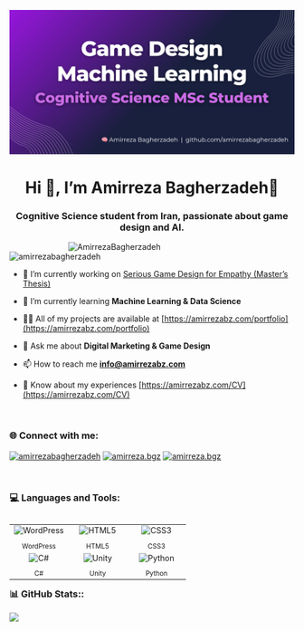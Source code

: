 ![logo](https://github.com/amirrezabagherzadeh/amirrezabagherzadeh/blob/main/Amirreza%20Github%20Cover%20(1600%20x%20810%20px).png)

<h1 align="center"
    style="text-decoration:none; border-bottom:none;">
  Hi 👋, I’m Amirreza Bagherzadeh🧠
</h1>
<h3 align="center">Cognitive Science student from Iran, passionate about game design and AI. </h3>

<img align="right" alt="AmirrezaBagherzadeh" width = "400" src ="https://mir-s3-cdn-cf.behance.net/project_modules/hd/06f21a161921919.63cd7887d0a70.gif">

<p align="left"> <img src="https://komarev.com/ghpvc/?username=amirrezabagherzadeh&label=Profile%20views&color=0e75b6&style=flat" alt="amirrezabagherzadeh" /> </p>

- 🔭 I’m currently working on [Serious Game Design for Empathy (Master’s Thesis)](/Empathy-Game)

- 🌱 I’m currently learning **Machine Learning & Data Science**

- 👨‍💻 All of my projects are available at [https://amirrezabz.com/portfolio](https://amirrezabz.com/portfolio)

- 💬 Ask me about **Digital Marketing & Game Design**

- 📫 How to reach me **info@amirrezabz.com**

- 📄 Know about my experiences [https://amirrezabz.com/CV](https://amirrezabz.com/CV)

<br>
<h3 align="left">🌐 Connect with me:</h3>
<p align="left">
<a href="https://linkedin.com/in/amirrezabagherzadeh" target="blank"><img align="center" src="https://raw.githubusercontent.com/rahuldkjain/github-profile-readme-generator/master/src/images/icons/Social/linked-in-alt.svg" alt="amirrezabagherzadeh" height="30" width="40" /></a>
<a href="https://instagram.com/amirreza.bgz" target="blank"><img align="center" src="https://raw.githubusercontent.com/rahuldkjain/github-profile-readme-generator/master/src/images/icons/Social/instagram.svg" alt="amirreza.bgz" height="30" width="40" /></a>
<a href="https://t.me/amirreza2090" target="blank"><img align="center" src="https://upload.wikimedia.org/wikipedia/commons/8/83/Telegram_2019_Logo.svg" alt="amirreza.bgz" height="30" width="40" /></a>
</p>

<br>

<h3 align="left">💻 Languages and Tools:</h3>

<!-- Tech Stack – Left-aligned, reduced top margin -->
<table align="left">
  <!-- ردیفِ آیکن‌ها -->
  <tr>
    <td align="center" width="90">
      <img src="https://skillicons.dev/icons?i=wordpress" alt="WordPress" width="48" height="48"><br>
    </td>
    <td align="center" width="90">
      <img src="https://skillicons.dev/icons?i=html" alt="HTML5" width="48" height="48"><br>
    </td>
    <td align="center" width="90">
      <img src="https://skillicons.dev/icons?i=css" alt="CSS3" width="48" height="48"><br>
    </td>
  </tr>
  <!-- ردیفِ نام‌ها -->
  <tr>
    <td align="center"><sub>WordPress</sub></td>
    <td align="center"><sub>HTML5</sub></td>
    <td align="center"><sub>CSS3</sub></td>
  </tr>

  <!-- ردیفِ آیکن‌های بعدی -->
  <tr>
    <td align="center" width="90">
      <img src="https://skillicons.dev/icons?i=cs" alt="C#" width="48" height="48"><br>
    </td>
    <td align="center" width="90">
      <img src="https://skillicons.dev/icons?i=unity" alt="Unity" width="48" height="48"><br>
    </td>
    <td align="center" width="90">
      <img src="https://skillicons.dev/icons?i=py" alt="Python" width="48" height="48"><br>
    </td>
  </tr>
  <!-- ردیفِ نام‌ها -->
  <tr>
    <td align="center"><sub>C#</sub></td>
    <td align="center"><sub>Unity</sub></td>
    <td align="center"><sub>Python</sub></td>
  </tr>
</table>


-----
<h3 align="left"> 📊 GitHub Stats::</h3> 

![](https://github-readme-stats.vercel.app/api/top-langs/?username=AmirrezaBagherzadeh&theme=dark&hide_border=false&include_all_commits=false&count_private=false&layout=compact)
